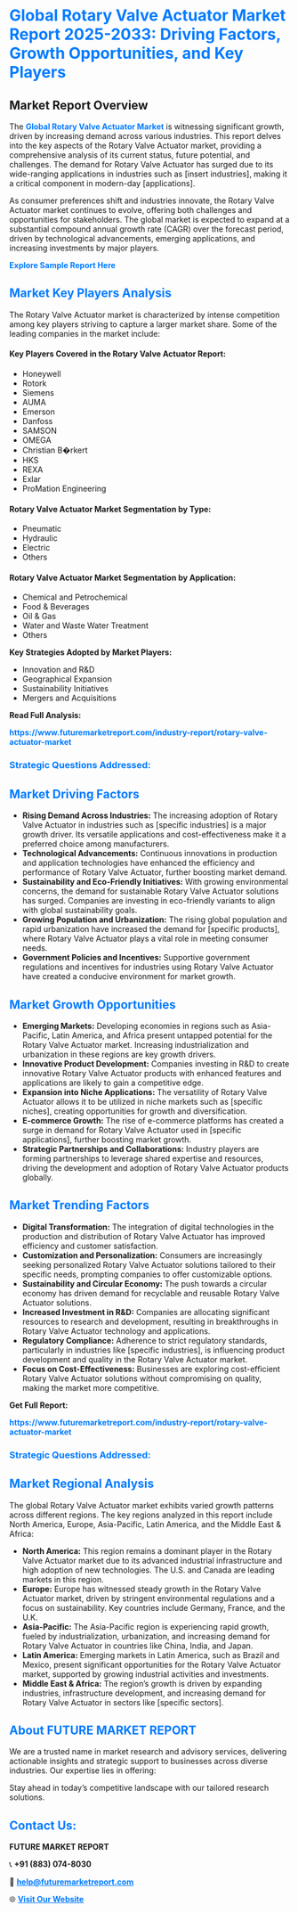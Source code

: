 <h1 style="color: #007BFF;">Global Rotary Valve Actuator Market Report 2025-2033: Driving Factors, Growth Opportunities, and Key Players</h1>

<section id="overview">
<h2>Market Report Overview</h2>
<p>The <a href="https://www.futuremarketreport.com/industry-report/rotary-valve-actuator-market" style="color: #007BFF; text-decoration: none;"><strong>Global Rotary Valve Actuator Market</strong></a> is witnessing significant growth, driven by increasing demand across various industries. This report delves into the key aspects of the Rotary Valve Actuator market, providing a comprehensive analysis of its current status, future potential, and challenges. The demand for Rotary Valve Actuator has surged due to its wide-ranging applications in industries such as [insert industries], making it a critical component in modern-day [applications].</p>
<p>As consumer preferences shift and industries innovate, the Rotary Valve Actuator market continues to evolve, offering both challenges and opportunities for stakeholders. The global market is expected to expand at a substantial compound annual growth rate (CAGR) over the forecast period, driven by technological advancements, emerging applications, and increasing investments by major players.</p>
</section>

<section id="overview">
<p><a href="https://www.futuremarketreport.com/request-sample/reportId=104946" style="color: #007BFF; text-decoration: none;"><strong>Explore Sample Report Here</strong></a></p>
</section>

<section id="key-players">
<h2 style="color: #007BFF;">Market Key Players Analysis</h2>
<p>The Rotary Valve Actuator market is characterized by intense competition among key players striving to capture a larger market share. Some of the leading companies in the market include:</p>
<h4>Key Players Covered in the Rotary Valve Actuator Report:</h4>
<ul><li>Honeywell</li><li>Rotork</li><li>Siemens</li><li>AUMA</li><li>Emerson</li><li>Danfoss</li><li>SAMSON</li><li>OMEGA</li><li>Christian B�rkert</li><li>HKS</li><li>REXA</li><li>Exlar</li><li>ProMation Engineering</li></ul>
<h4>Rotary Valve Actuator Market Segmentation by Type:</h4>
<ul><li>Pneumatic</li><li>Hydraulic</li><li>Electric</li><li>Others</li></ul>

<h4>Rotary Valve Actuator Market Segmentation by Application:</h4>
<ul><li>Chemical and Petrochemical</li><li>Food &amp; Beverages</li><li>Oil &amp; Gas</li><li>Water and Waste Water Treatment</li><li>Others</li></ul>
<p><strong>Key Strategies Adopted by Market Players:</strong></p>
<ul>
<li>Innovation and R&D</li>
<li>Geographical Expansion</li>
<li>Sustainability Initiatives</li>
<li>Mergers and Acquisitions</li>
</ul>
</section>

<section>
<p><strong>Read Full Analysis: </strong></p><a href="https://www.futuremarketreport.com/industry-report/rotary-valve-actuator-market" style="color: #007BFF; text-decoration: none;"><strong>https://www.futuremarketreport.com/industry-report/rotary-valve-actuator-market</strong></a>
<h3 style="color: #007BFF;">Strategic Questions Addressed:</h3>
</section>

<section id="driving-factors">
<h2 style="color: #007BFF;">Market Driving Factors</h2>
<ul>
<li><strong>Rising Demand Across Industries:</strong> The increasing adoption of Rotary Valve Actuator in industries such as [specific industries] is a major growth driver. Its versatile applications and cost-effectiveness make it a preferred choice among manufacturers.</li>
<li><strong>Technological Advancements:</strong> Continuous innovations in production and application technologies have enhanced the efficiency and performance of Rotary Valve Actuator, further boosting market demand.</li>
<li><strong>Sustainability and Eco-Friendly Initiatives:</strong> With growing environmental concerns, the demand for sustainable Rotary Valve Actuator solutions has surged. Companies are investing in eco-friendly variants to align with global sustainability goals.</li>
<li><strong>Growing Population and Urbanization:</strong> The rising global population and rapid urbanization have increased the demand for [specific products], where Rotary Valve Actuator plays a vital role in meeting consumer needs.</li>
<li><strong>Government Policies and Incentives:</strong> Supportive government regulations and incentives for industries using Rotary Valve Actuator have created a conducive environment for market growth.</li>
</ul>
</section>

<section id="growth-opportunities">
<h2 style="color: #007BFF;">Market Growth Opportunities</h2>
<ul>
<li><strong>Emerging Markets:</strong> Developing economies in regions such as Asia-Pacific, Latin America, and Africa present untapped potential for the Rotary Valve Actuator market. Increasing industrialization and urbanization in these regions are key growth drivers.</li>
<li><strong>Innovative Product Development:</strong> Companies investing in R&D to create innovative Rotary Valve Actuator products with enhanced features and applications are likely to gain a competitive edge.</li>
<li><strong>Expansion into Niche Applications:</strong> The versatility of Rotary Valve Actuator allows it to be utilized in niche markets such as [specific niches], creating opportunities for growth and diversification.</li>
<li><strong>E-commerce Growth:</strong> The rise of e-commerce platforms has created a surge in demand for Rotary Valve Actuator used in [specific applications], further boosting market growth.</li>
<li><strong>Strategic Partnerships and Collaborations:</strong> Industry players are forming partnerships to leverage shared expertise and resources, driving the development and adoption of Rotary Valve Actuator products globally.</li>
</ul>
</section>

<section id="trending-factors">
<h2 style="color: #007BFF;">Market Trending Factors</h2>
<ul>
<li><strong>Digital Transformation:</strong> The integration of digital technologies in the production and distribution of Rotary Valve Actuator has improved efficiency and customer satisfaction.</li>
<li><strong>Customization and Personalization:</strong> Consumers are increasingly seeking personalized Rotary Valve Actuator solutions tailored to their specific needs, prompting companies to offer customizable options.</li>
<li><strong>Sustainability and Circular Economy:</strong> The push towards a circular economy has driven demand for recyclable and reusable Rotary Valve Actuator solutions.</li>
<li><strong>Increased Investment in R&D:</strong> Companies are allocating significant resources to research and development, resulting in breakthroughs in Rotary Valve Actuator technology and applications.</li>
<li><strong>Regulatory Compliance:</strong> Adherence to strict regulatory standards, particularly in industries like [specific industries], is influencing product development and quality in the Rotary Valve Actuator market.</li>
<li><strong>Focus on Cost-Effectiveness:</strong> Businesses are exploring cost-efficient Rotary Valve Actuator solutions without compromising on quality, making the market more competitive.</li>
</ul>
</section>

<section>
<p><strong>Get Full Report: </strong></p><a href="https://www.futuremarketreport.com/industry-report/rotary-valve-actuator-market" style="color: #007BFF; text-decoration: none;"><strong>https://www.futuremarketreport.com/industry-report/rotary-valve-actuator-market</strong></a>
<h3 style="color: #007BFF;">Strategic Questions Addressed:</h3>
</section>


<section id="regional-analysis">
<h2 style="color: #007BFF;">Market Regional Analysis</h2>
<p>The global Rotary Valve Actuator market exhibits varied growth patterns across different regions. The key regions analyzed in this report include North America, Europe, Asia-Pacific, Latin America, and the Middle East & Africa:</p>
<ul>
<li><strong>North America:</strong> This region remains a dominant player in the Rotary Valve Actuator market due to its advanced industrial infrastructure and high adoption of new technologies. The U.S. and Canada are leading markets in this region.</li>
<li><strong>Europe:</strong> Europe has witnessed steady growth in the Rotary Valve Actuator market, driven by stringent environmental regulations and a focus on sustainability. Key countries include Germany, France, and the U.K.</li>
<li><strong>Asia-Pacific:</strong> The Asia-Pacific region is experiencing rapid growth, fueled by industrialization, urbanization, and increasing demand for Rotary Valve Actuator in countries like China, India, and Japan.</li>
<li><strong>Latin America:</strong> Emerging markets in Latin America, such as Brazil and Mexico, present significant opportunities for the Rotary Valve Actuator market, supported by growing industrial activities and investments.</li>
<li><strong>Middle East & Africa:</strong> The region’s growth is driven by expanding industries, infrastructure development, and increasing demand for Rotary Valve Actuator in sectors like [specific sectors].</li>
</ul>
</section>

<footer>
<h2 style="color: #007BFF;">About FUTURE MARKET REPORT</h2>
<p>We are a trusted name in market research and advisory services, delivering actionable insights and strategic support to businesses across diverse industries. Our expertise lies in offering:</p>

<p>Stay ahead in today’s competitive landscape with our tailored research solutions.</p>

<h2 style="color: #007BFF;">Contact Us:</h2>
<p><strong>FUTURE MARKET REPORT</strong></p>
<p>📞 <strong>+91 (883) 074-8030</strong></p>
<p>📧 <strong><a href="mailto:help@futuremarketreport.com" style="color: #007BFF;">help@futuremarketreport.com</a></strong></p>
<p>🌐 <strong><a href="https://www.futuremarketreport.com/" style="color: #007BFF;">Visit Our Website</a></strong></p>
</footer>